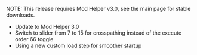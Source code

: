 NOTE: This release requires Mod Helper v3.0, see the main page for stable downloads.

- Update to Mod Helper 3.0
- Switch to slider from 7 to 15 for crosspathing instead of the execute order 66 toggle
- Using a new custom load step for smoother startup